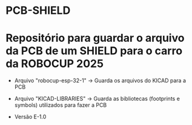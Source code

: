 # PCB-SHIELD
# Repositório para guardar o arquivo da PCB de um SHIELD para o carro da ROBOCUP 2025

- Arquivo "robocup-esp-32-1" -> Guarda os arquivos do KICAD para a PCB

- Arquivo "KICAD-LIBRARIES" -> Guarda as bibliotecas (footprints e symbols) utilizados para fazer a PCB 

- Versão E-1.0
